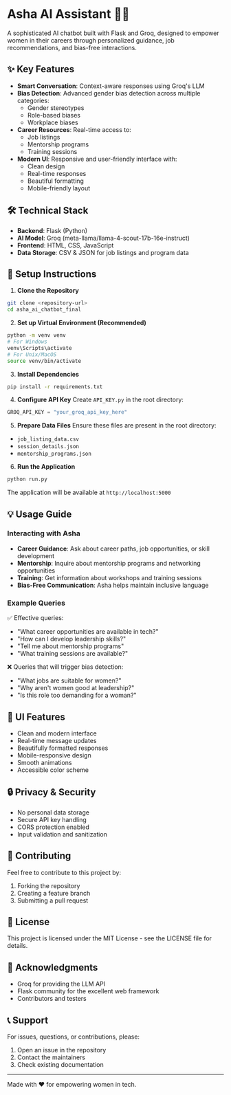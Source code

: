 # Asha AI Assistant 👩‍💼

A sophisticated AI chatbot built with Flask and Groq, designed to empower women in their careers through personalized guidance, job recommendations, and bias-free interactions.

## ✨ Key Features

- **Smart Conversation**: Context-aware responses using Groq's LLM
- **Bias Detection**: Advanced gender bias detection across multiple categories:
  - Gender stereotypes
  - Role-based biases
  - Workplace biases
- **Career Resources**: Real-time access to:
  - Job listings
  - Mentorship programs
  - Training sessions
- **Modern UI**: Responsive and user-friendly interface with:
  - Clean design
  - Real-time responses
  - Beautiful formatting
  - Mobile-friendly layout

## 🛠️ Technical Stack

- **Backend**: Flask (Python)
- **AI Model**: Groq (meta-llama/llama-4-scout-17b-16e-instruct)
- **Frontend**: HTML, CSS, JavaScript
- **Data Storage**: CSV & JSON for job listings and program data

## 🚀 Setup Instructions

1. **Clone the Repository**
```bash
git clone <repository-url>
cd asha_ai_chatbot_final
```

2. **Set up Virtual Environment (Recommended)**
```bash
python -m venv venv
# For Windows
venv\Scripts\activate
# For Unix/MacOS
source venv/bin/activate
```

3. **Install Dependencies**
```bash
pip install -r requirements.txt
```

4. **Configure API Key**
Create `API_KEY.py` in the root directory:
```python
GROQ_API_KEY = "your_groq_api_key_here"
```

5. **Prepare Data Files**
Ensure these files are present in the root directory:
- `job_listing_data.csv`
- `session_details.json`
- `mentorship_programs.json`

6. **Run the Application**
```bash
python run.py
```

The application will be available at `http://localhost:5000`

## 💡 Usage Guide

### Interacting with Asha

- **Career Guidance**: Ask about career paths, job opportunities, or skill development
- **Mentorship**: Inquire about mentorship programs and networking opportunities
- **Training**: Get information about workshops and training sessions
- **Bias-Free Communication**: Asha helps maintain inclusive language

### Example Queries

✅ Effective queries:
- "What career opportunities are available in tech?"
- "How can I develop leadership skills?"
- "Tell me about mentorship programs"
- "What training sessions are available?"

❌ Queries that will trigger bias detection:
- "What jobs are suitable for women?"
- "Why aren't women good at leadership?"
- "Is this role too demanding for a woman?"

## 🎨 UI Features

- Clean and modern interface
- Real-time message updates
- Beautifully formatted responses
- Mobile-responsive design
- Smooth animations
- Accessible color scheme

## 🔒 Privacy & Security

- No personal data storage
- Secure API key handling
- CORS protection enabled
- Input validation and sanitization

## 🤝 Contributing

Feel free to contribute to this project by:
1. Forking the repository
2. Creating a feature branch
3. Submitting a pull request

## 📝 License

This project is licensed under the MIT License - see the LICENSE file for details.

## 🙏 Acknowledgments

- Groq for providing the LLM API
- Flask community for the excellent web framework
- Contributors and testers

## 📞 Support

For issues, questions, or contributions, please:
1. Open an issue in the repository
2. Contact the maintainers
3. Check existing documentation

---
Made with ❤️ for empowering women in tech. 
